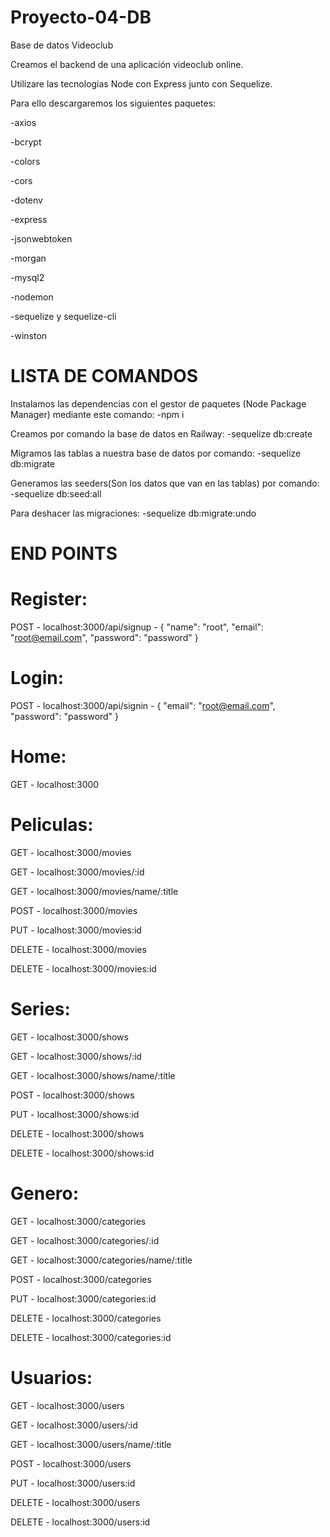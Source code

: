 # Proyecto-04-DB
Base de datos Videoclub

Creamos el backend de una aplicación videoclub online.

Utilizare las tecnologias Node con Express junto con Sequelize.

Para ello descargaremos los siguientes paquetes:


  -axios
  
  -bcrypt
  
  -colors
  
  -cors
  
  -dotenv
  
  -express
  
  -jsonwebtoken
  
  -morgan
  
  -mysql2
  
  -nodemon
  
  -sequelize y sequelize-cli
  
  -winston
 

# LISTA DE COMANDOS

Instalamos las dependencias con el gestor de paquetes (Node Package Manager) mediante este comando:
-npm i

Creamos por comando la base de datos en Railway:
-sequelize db:create

Migramos las tablas a nuestra base de datos por comando:
-sequelize db:migrate

Generamos las seeders(Son los datos que van en las tablas) por comando:
-sequelize db:seed:all

Para deshacer las migraciones:
-sequelize db:migrate:undo

# END POINTS

# Register:

POST - localhost:3000/api/signup - { "name": "root", "email": "root@email.com", "password": "password" }

# Login:

POST - localhost:3000/api/signin - { "email": "root@email.com", "password": "password" }

# Home:

GET - localhost:3000

# Peliculas:

GET - localhost:3000/movies

GET - localhost:3000/movies/:id

GET - localhost:3000/movies/name/:title

POST - localhost:3000/movies

PUT - localhost:3000/movies:id

DELETE - localhost:3000/movies

DELETE - localhost:3000/movies:id

# Series:

GET - localhost:3000/shows

GET - localhost:3000/shows/:id

GET - localhost:3000/shows/name/:title

POST - localhost:3000/shows

PUT - localhost:3000/shows:id

DELETE - localhost:3000/shows

DELETE - localhost:3000/shows:id

# Genero:

GET - localhost:3000/categories

GET - localhost:3000/categories/:id

GET - localhost:3000/categories/name/:title

POST - localhost:3000/categories

PUT - localhost:3000/categories:id

DELETE - localhost:3000/categories

DELETE - localhost:3000/categories:id

# Usuarios:

GET - localhost:3000/users

GET - localhost:3000/users/:id

GET - localhost:3000/users/name/:title

POST - localhost:3000/users

PUT - localhost:3000/users:id

DELETE - localhost:3000/users

DELETE - localhost:3000/users:id